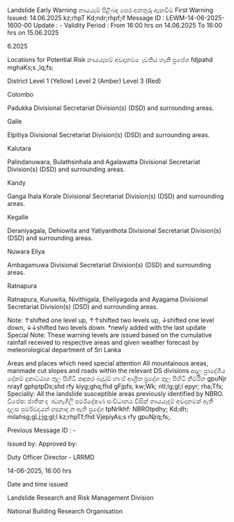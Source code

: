 Landslide Early Warning නායයෑම් පිළිබඳ පෙර අනතුරු ඇඟවීම First Warning Issued: 14.06.2025 kz;rhpT Kd;ndr;rhpf;if Message ID : LEWM-14-06-2025-1600-00 Update : - Validity Period : From 16:00 hrs on 14.06.2025 To 16:00 hrs on 15.06.2025

6.2025

Locations for Potential Risk නායයෑපම් අවදානම ෙැවතිය හැකි ප්‍රපේශ fdjpahd mghaKs;s ,lq;fs;

District Level 1 (Yellow) Level 2 (Amber) Level 3 (Red)

Colombo

Padukka Divisional Secretariat Division(s) (DSD) and surrounding areas.

Galle

Elpitiya Divisional Secretariat Division(s) (DSD) and surrounding areas.

Kalutara

Palindanuwara, Bulathsinhala and Agalawatta Divisional Secretariat Division(s) (DSD) and surrounding areas.

Kandy

Ganga Ihala Korale Divisional Secretariat Division(s) (DSD) and surrounding areas.

Kegalle

Deraniyagala, Dehiowita and Yatiyanthota Divisional Secretariat Division(s) (DSD) and surrounding areas.

Nuwara Eliya

Ambagamuwa Divisional Secretariat Division(s) (DSD) and surrounding areas.

Ratnapura

Ratnapura, Kuruwita, Nivithigala, Eheliyagoda and Ayagama Divisional Secretariat Division(s) (DSD) and surrounding areas.

Note: ↑shifted one level up, ↑↑shifted two levels up, ↓shifted one level down, ↓↓shifted two levels down. *newly added with the last update Special Note: These warning levels are issued based on the cumulative rainfall received to respective areas and given weather forecast by meteorological department of Sri Lanka

Areas and places which need special attention All mountainous areas, manmade cut slopes and roads within the relevant DS divisions අදාල ප්‍රාදේශීය දේකම් දකාට්ඨාශ තුල පිහිටි කඳුකර බෑවුම් හා ඒ ආශ්‍රිත ප්‍රදේශ තුල පිහිටි නිර්මිත gpuNjr nrayf gphptpDs;shd rfy kiyg;ghq;fhd gFjpfs; kw;Wk; ntl;lg;gl;l epyr; rha;Tfs; Specially: All the landslide susceptible areas previously identified by NBRO. විපේෂ: ජාතික ද ාඩනැගිලි පර්මදේෂණ සංවිධානය විසින් නායයෑදම් අවදානමක් ඇති දලස පුර්මවදයන් හදුනාද න ඇති ප්‍රදේශ tpNrlkhf: NBROtpdhy; Kd;dh; milahsg;gLj;jg;gl;l kz;rhpTf;fhd VjepiyAs;s rfy gpuNjrq;fs;.

Previous Message ID : -

Issued by: Approved by:

Duty Officer Director - LRRMD

14-06-2025, 16:00 hrs

Date and time issued

Landslide Research and Risk Management Division

National Building Research Organisation